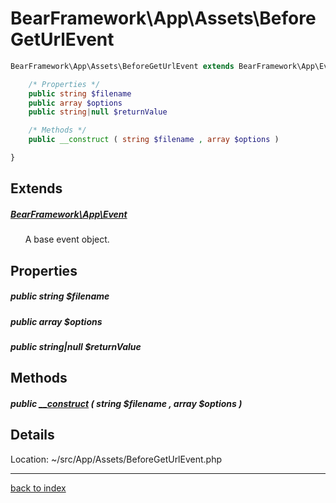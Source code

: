 # BearFramework\App\Assets\BeforeGetUrlEvent

```php
BearFramework\App\Assets\BeforeGetUrlEvent extends BearFramework\App\Event {

	/* Properties */
	public string $filename
	public array $options
	public string|null $returnValue

	/* Methods */
	public __construct ( string $filename , array $options )

}
```

## Extends

##### [BearFramework\App\Event](bearframework.app.event.class.md)

&nbsp;&nbsp;&nbsp;&nbsp;&nbsp;&nbsp;A base event object.

## Properties

##### public string $filename

##### public array $options

##### public string|null $returnValue

## Methods

##### public [__construct](bearframework.app.assets.beforegeturlevent.__construct.method.md) ( string $filename , array $options )

## Details

Location: ~/src/App/Assets/BeforeGetUrlEvent.php

---

[back to index](index.md)

